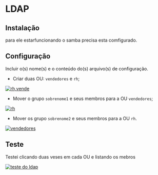 # LDAP

## Instalação

para ele estarfuncionando o samba precisa esta comfigurado.

## Configuração

Incluir o(s) nome(s) e o conteúdo do(s) arquivo(s) de configuração.

- Criar duas OU: `vendedores` e `rh`;

[![rh,vende](https://i.im.ge/2024/01/03/3MSugc.rhvende.png)](https://im.ge/i/3MSugc)

- Mover o grupo `sobrenome1` e seus membros para a OU `vendedores`;

[![rh](https://i.im.ge/2024/01/03/3MSL8F.rh.png)](https://im.ge/i/3MSL8F)

- Mover os grupo `sobrenome2` e seus membros para a OU `rh`.


[![vendedores](https://i.im.ge/2024/01/03/3MSmPM.vendedores.png)](https://im.ge/i/3MSmPM)

## Teste

Testei clicando duas veses em cada OU e listando os mebros 

[![teste do ldap](https://i.im.ge/2024/01/03/3MSxn1.teste-do-ldap.png)](https://im.ge/i/3MSxn1)
